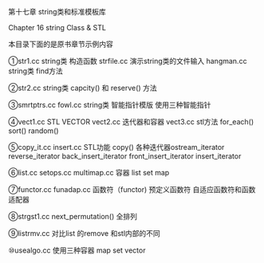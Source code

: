 第十七章 string类和标准模板库

Chapter 16 string Class & STL

本目录下面的是原书章节示例内容

①str1.cc string类 构造函数 strfile.cc 演示string类的文件输入  hangman.cc string类 find方法

②str2.cc string类 capcity() 和 reserve() 方法

③smrtptrs.cc fowl.cc string类 智能指针模版 使用三种智能指针

④vect1.cc STL VECTOR vect2.cc 迭代器和容器 vect3.cc stl方法 for_each() sort() random()

⑤copy_it.cc insert.cc STL功能 copy() 各种迭代器ostream_iterator reverse_iterator back_insert_iterator front_insert_iterator insert_iterator

⑥list.cc setops.cc multimap.cc 容器 list set map

⑦functor.cc funadap.cc 函数符（functor) 预定义函数符 自适应函数符和函数适配器

⑧strgst1.cc next_permutation() 全排列

⑨listrmv.cc 对比list 的remove 和stl内部的不同

⑩usealgo.cc 使用三种容器 map set vector
